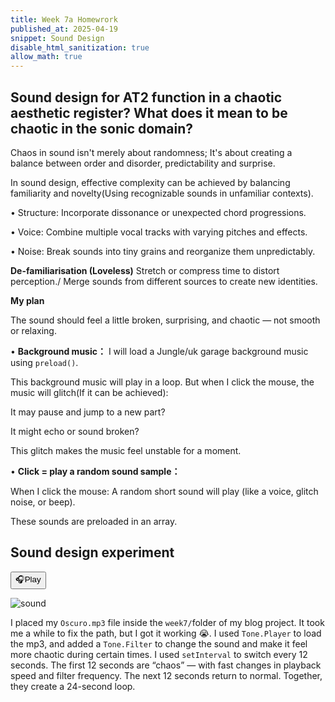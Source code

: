 ```yaml
---
title: Week 7a Homewrork
published_at: 2025-04-19
snippet: Sound Design
disable_html_sanitization: true
allow_math: true
---
```

## Sound design for AT2 function in a chaotic aesthetic register?  What does it mean to be chaotic in the sonic domain? 


Chaos in sound isn't merely about randomness; It's about creating a balance between order and disorder, predictability and surprise.

In sound design, effective complexity can be achieved by balancing familiarity and novelty(Using recognizable sounds in unfamiliar contexts).

• Structure:  Incorporate dissonance or unexpected chord progressions.

• Voice: Combine multiple vocal tracks with varying pitches and effects.

• Noise: Break sounds into tiny grains and reorganize them unpredictably.


**De-familiarisation (Loveless)**
Stretch or compress time to distort perception./ Merge sounds from different sources to create new identities.

**My plan**

The sound should feel a little broken, surprising, and chaotic — not smooth or relaxing.

• **Background music：** I will load a Jungle/uk garage background music using `preload()`.
 
  This background music will play in a loop. But when I click the mouse, the music will glitch(If it can be achieved):

  It may pause and jump to a new part?

  It might echo or sound broken?
  
  This glitch makes the music feel unstable for a moment.  

 • **Click = play a random sound sample：**

   When I click the mouse:
   A random short sound will play (like a voice, glitch noise, or beep).

   These sounds are preloaded in an array.


## Sound design experiment

**<button id="startButton">🎧Play</button>**

<!-- Load Tone.js audio library -->
<script src="https://cdn.jsdelivr.net/npm/tone@latest/build/Tone.js"></script>
<script>
 // Initialize audio player with looped track
  const player = new Tone.Player({
    url: "../week7/Oscuro.mp3", 
    loop: true,           // loop
    autostart: false      // Don't play automatically
  }).toDestination();
    // Add lowpass filter (initial cutoff at 800Hz)
  const filter = new Tone.Filter(800, "lowpass").toDestination(); // sum filter
  player.connect(filter);
  // Setup play button interaction
  document.getElementById("startButton").addEventListener("click", async () => {
    // Required browser audio context activation
    await Tone.start();
    player.start();
    let isChaos = false;
    setInterval(() => {
         // Toggle between chaos/normal every 12 seconds
      isChaos = !isChaos;
      if (isChaos) {
         // Chaos mode: random playback speed and filter frequency
        for (let i = 0; i < 24; i++) {
          const t = Tone.now() + i * 0.5;
          const rate = Math.random() * 1.5 + 0.5; // Random speed (0.5x-2x)
          const freq = Math.random() * 2000 + 500; // Random filter (500-2500Hz)
          player.playbackRate = rate;
          filter.frequency.setValueAtTime(freq, t);
        }
      } else {
           // Return to normal playback
        player.playbackRate = 1.0;
        filter.frequency.rampTo(800, 5); // Smooth transition back to 800Hz
      }
    }, 12000); // State changes every 12 seconds
  });
</script>

![sound](/week7/sound.png)

 
 I placed my `Oscuro.mp3` file inside the `week7/`folder of my blog project. It took me a while to fix the path, but I got it working 😭.
 I used `Tone.Player` to load the mp3, and added a `Tone.Filter` to change the sound and make it feel more chaotic during certain times.
 I used `setInterval` to switch every 12 seconds. The first 12 seconds are “chaos” — with fast changes in playback speed and filter frequency. The next 12 seconds return to normal. Together, they create a 24-second loop.